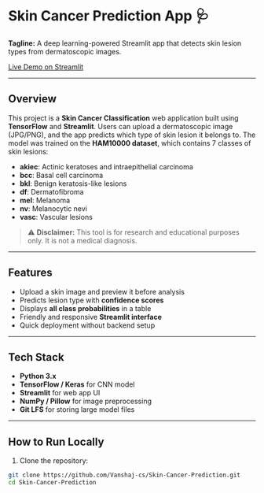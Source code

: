 # Skin Cancer Prediction App 🩺

**Tagline:** A deep learning-powered Streamlit app that detects skin lesion types from dermatoscopic images.  

[Live Demo on Streamlit](https://share.streamlit.io/your-username/Skin-Cancer-Prediction/main/app.py)  

---

## Overview

This project is a **Skin Cancer Classification** web application built using **TensorFlow** and **Streamlit**. Users can upload a dermatoscopic image (JPG/PNG), and the app predicts which type of skin lesion it belongs to. The model was trained on the **HAM10000 dataset**, which contains 7 classes of skin lesions:

- **akiec**: Actinic keratoses and intraepithelial carcinoma  
- **bcc**: Basal cell carcinoma  
- **bkl**: Benign keratosis-like lesions  
- **df**: Dermatofibroma  
- **mel**: Melanoma  
- **nv**: Melanocytic nevi  
- **vasc**: Vascular lesions  

> ⚠️ **Disclaimer:** This tool is for research and educational purposes only. It is not a medical diagnosis.

---

## Features

- Upload a skin image and preview it before analysis  
- Predicts lesion type with **confidence scores**  
- Displays **all class probabilities** in a table  
- Friendly and responsive **Streamlit interface**  
- Quick deployment without backend setup  

---

## Tech Stack

- **Python 3.x**  
- **TensorFlow / Keras** for CNN model  
- **Streamlit** for web app UI  
- **NumPy / Pillow** for image preprocessing  
- **Git LFS** for storing large model files  

---

## How to Run Locally

1. Clone the repository:

```bash
git clone https://github.com/Vanshaj-cs/Skin-Cancer-Prediction.git
cd Skin-Cancer-Prediction
